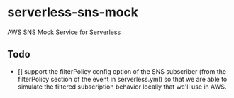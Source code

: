 # serverless-sns-mock
AWS SNS Mock Service for Serverless


## Todo
- [] support the filterPolicy config option of the SNS subscriber (from the filterPolicy section of the event in serverless.yml) so that we are able to simulate the filtered subscription behavior locally that we'll use in AWS.
